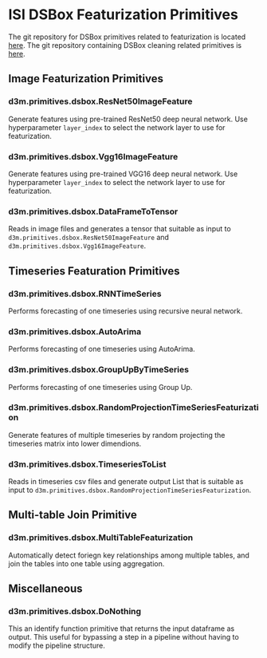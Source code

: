 # ISI DSBox Featurization Primitives

The git repository for DSBox primitives related to featurization is located [here](https://github.com/usc-isi-i2/dsbox-featurizer). The git repository containing DSBox cleaning related primitives is [here](https://github.com/usc-isi-i2/dsbox-cleaning).

## Image Featurization Primitives

### d3m.primitives.dsbox.ResNet50ImageFeature

Generate features using pre-trained ResNet50 deep neural network. Use hyperparameter `layer_index` to select the network layer to use for featurization.

### d3m.primitives.dsbox.Vgg16ImageFeature

Generate features using pre-trained VGG16 deep neural network. Use hyperparameter `layer_index` to select the network layer to use for featurization.

### d3m.primitives.dsbox.DataFrameToTensor

Reads in image files and generates a tensor that suitable as input to `d3m.primitives.dsbox.ResNet50ImageFeature` and `d3m.primitives.dsbox.Vgg16ImageFeature`.

## Timeseries Featuration Primitives

### d3m.primitives.dsbox.RNNTimeSeries

Performs forecasting of one timeseries using recursive neural network.

### d3m.primitives.dsbox.AutoArima

Performs forecasting of one timeseries using AutoArima.

### d3m.primitives.dsbox.GroupUpByTimeSeries

Performs forecasting of one timeseries using Group Up.

### d3m.primitives.dsbox.RandomProjectionTimeSeriesFeaturization

Generate features of multiple timeseries by random projecting the timeseries matrix into lower dimendions.

### d3m.primitives.dsbox.TimeseriesToList

Reads in timeseries csv files and generate output List that is suitable as input to `d3m.primitives.dsbox.RandomProjectionTimeSeriesFeaturization`.

## Multi-table Join Primitive

### d3m.primitives.dsbox.MultiTableFeaturization

Automatically detect foriegn key relationships among multiple tables, and join the tables into one table using aggregation.

## Miscellaneous

### d3m.primitives.dsbox.DoNothing

This an identify function primitive that returns the input dataframe as output. This useful for bypassing a step in a pipeline without having to modify the pipeline structure.
